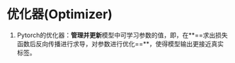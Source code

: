 # 优化器(Optimizer)

1. Pytorch的优化器：**管理并更新**模型中可学习参数的值，即，在**==求出损失函数后反向传播进行求导，对参数进行优化==**，使得模型输出更接近真实标签。

